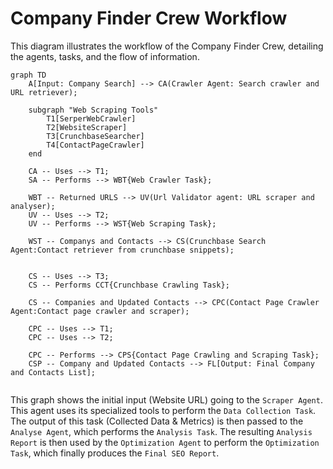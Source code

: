 # Company Finder Crew Workflow

This diagram illustrates the workflow of the Company Finder Crew, detailing the agents, tasks, and the flow of information.

```mermaid
graph TD
    A[Input: Company Search] --> CA(Crawler Agent: Search crawler and URL retriever);

    subgraph "Web Scraping Tools"
        T1[SerperWebCrawler]
        T2[WebsiteScraper]
        T3[CrunchbaseSearcher]
        T4[ContactPageCrawler]
    end

    CA -- Uses --> T1;
    SA -- Performs --> WBT{Web Crawler Task};

    WBT -- Returned URLS --> UV(Url Validator agent: URL scraper and analyser);
    UV -- Uses --> T2;
    UV -- Performs --> WST{Web Scraping Task};

    WST -- Companys and Contacts --> CS(Crunchbase Search Agent:Contact retriever from crunchbase snippets);
    

    CS -- Uses --> T3;
    CS -- Performs CCT{Crunchbase Crawling Task};

    CS -- Companies and Updated Contacts --> CPC(Contact Page Crawler Agent:Contact page crawler and scraper);

    CPC -- Uses --> T1;
    CPC -- Uses --> T2;

    CPC -- Performs --> CPS{Contact Page Crawling and Scraping Task};
    CSP -- Company and Updated Contacts --> FL[Output: Final Company and Contacts List];
    
```

This graph shows the initial input (Website URL) going to the `Scraper Agent`. This agent uses its specialized tools to perform the `Data Collection Task`. The output of this task (Collected Data & Metrics) is then passed to the `Analyse Agent`, which performs the `Analysis Task`. The resulting `Analysis Report` is then used by the `Optimization Agent` to perform the `Optimization Task`, which finally produces the `Final SEO Report`.